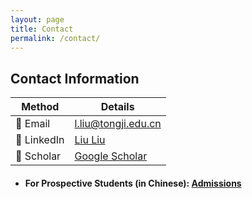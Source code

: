 ```yaml
---
layout: page
title: Contact
permalink: /contact/
---
```

## Contact Information

| Method      | Details |
|-------------|---------|
| 📧 Email    | l.liu@tongji.edu.cn|
| 💼 LinkedIn | [Liu Liu](https://www.linkedin.com/in/liu-liu-46156735/)|
| 📝 Scholar  | [Google Scholar](https://scholar.google.com/citations?user=eCzfpL0AAAAJ&hl=zh-CN) |

- #### For Prospective Students (in Chinese): [Admissions](https://tongji.teacher.360eol.com/teacherBasic/preview?teacherId=14489)  


